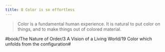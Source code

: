 ```yaml
---
title: 8 Color is so effortless
---
```


> Color is a fundamental human experience. It is natural to put color on things, and to make things out of colored material.  

#book/The Nature of Order/3 A Vision of a Living World/19 Color which unfolds from the configuration#